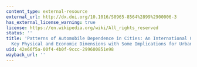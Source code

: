 ```yaml
---
content_type: external-resource
external_url: http://dx.doi.org/10.1016/S0965-8564%2899%2900006-3
has_external_license_warning: true
license: https://en.wikipedia.org/wiki/All_rights_reserved
status: ''
title: 'Patterns of Automobile Dependence in Cities: An International Overview of
  Key Physical and Economic Dimensions with Some Implications for Urban Policy."'
uid: 42e66f5a-00f4-4b0f-9ccc-299600851e98
wayback_url: ''
---
```

